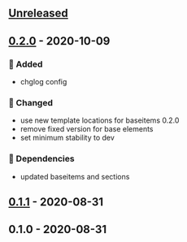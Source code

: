 <a name="unreleased"></a>
## [Unreleased]


<a name="0.2.0"></a>
## [0.2.0] - 2020-10-09
### 🍰 Added
- chglog config

### 🔧 Changed
- use new template locations for baseitems 0.2.0
- remove fixed version for base elements
- set minimum stability to dev

### 🧬 Dependencies
- updated baseitems and sections


<a name="0.1.1"></a>
## [0.1.1] - 2020-08-31

<a name="0.1.0"></a>
## 0.1.0 - 2020-08-31

[Unreleased]: https://github.com/syntro-opensource/recipe-elemental-bootstrap/compare/0.2.0...HEAD
[0.2.0]: https://github.com/syntro-opensource/recipe-elemental-bootstrap/compare/0.1.1...0.2.0
[0.1.1]: https://github.com/syntro-opensource/recipe-elemental-bootstrap/compare/0.1.0...0.1.1
